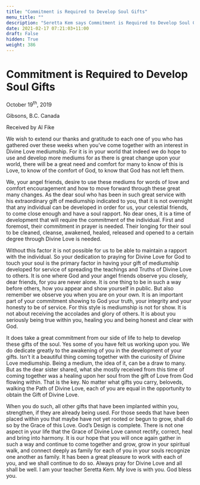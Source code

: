 ```yaml
---
title: "Commitment is Required to Develop Soul Gifts"
menu_title: ""
description: "Seretta Kem says Commitment is Required to Develop Soul Gifts"
date: 2021-02-17 07:21:03+11:00
draft: False
hidden: True
weight: 386
---
```

# Commitment is Required to Develop Soul Gifts

October 19<sup>th</sup>, 2019

Gibsons, B.C. Canada

Received by Al Fike


We wish to extend our thanks and gratitude to each one of you who has gathered over these weeks when you've come together with an interest in Divine Love mediumship. For it is in your world that indeed we do hope to use and develop more mediums for as there is great change upon your world, there will be a great need and comfort for many to know of this is Love, to know of the comfort of God, to know that God has not left them. 

We, your angel friends, desire to use these mediums for words of love and comfort encouragement and how to move forward through these great many changes. As the dear soul who has been in such great service with his extraordinary gift of mediumship indicated to you, that it is not overnight that any individual can be developed in order for us, your celestial friends, to come close enough and have a soul rapport. No dear ones, it is a time of development that will require the commitment of the individual. First and foremost, their commitment in prayer is needed. Their longing for their soul to be cleaned, cleanse, awakened, healed, released and opened to a certain degree through Divine Love is needed. 

Without this factor it is not possible for us to be able to maintain a rapport with the individual. So your dedication to praying for Divine Love for God to touch your soul is the primary factor in having your gift of mediumship developed for service of spreading the teachings and Truths of Divine Love to others. It is one where God and your angel friends observe you closely, dear friends, for you are never alone. It is one thing to be in such a way before others, how you appear and show yourself in public. But also remember we observe you when you are on your own. It is an important part of your commitment showing to God your truth, your integrity and your honesty to be of service. For this style is mediumship is not for show. It is not about receiving the accolades and glory of others. It is about you seriously being true within you, healing you and being honest and clear with God.
 
It does take a great commitment from our side of life to help to develop these gifts of the soul. Yes some of you have felt us working upon you. We do dedicate greatly to the awakening of you in the development of your gifts. Isn't it a beautiful thing coming together with the curiosity of Divine Love mediumship. Being a medium, the idea of it, can be a draw to many. But as the dear sister shared, what she mostly received from this time of coming together was a healing upon her soul from the gift of Love from God flowing within. That is the key. No matter what gifts you carry, beloveds, walking the Path of Divine Love, each of you are equal in the opportunity to obtain the Gift of Divine Love. 

When you do such, all other gifts that have been implanted within you, strengthen, if they are already being used. For those seeds that have been placed within you that maybe have not yet rooted or begun to grow, shall do so by the Grace of this Love. God’s Design is complete. There is not one aspect in your life that the Grace of Divine Love cannot rectify, correct, heal and bring into harmony. It is our hope that you will once again gather in such a way and continue to come together and grow, grow in your spiritual walk, and connect deeply as family for each of you in your souls recognize one another as family. It has been a great pleasure to work with each of you, and we shall continue to do so. Always pray for Divine Love and all shall be well. I am your teacher Seretta Kem. My love is with you. God bless you.